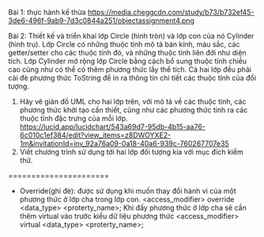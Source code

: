 Bài 1: thực hành kế thừa
https://media.cheggcdn.com/study/b73/b732ef45-3de6-496f-9ab9-7d3c0844a251/objectassignment4.png

Bài 2:
Thiết kế và triển khai lớp Circle (hình tròn) và lớp con của nó Cylinder (hình trụ). Lớp Circle có những thuộc tính mô tả bán kính, màu sắc, các getter/setter cho các thuộc tính đó, và những thuộc tính liên đới như diện tích. Lớp Cylinder mở rộng lớp Circle bằng cách bổ sung thuộc tính chiều cao cũng như có thể có thêm phương thức lấy thể tích.
Cả hai lớp đều phải cài đè phương thức ToString để in ra thông tin chi tiết các thuộc tính của đổi tượng.
1. Hãy vẽ giản đồ UML cho hai lớp trên, với mô tả về các thuộc tính, các phương thức khởi tạo cần thiết, cũng như các phương thức tính ra các thuộc tính đặc trưng của mỗi lớp.
https://lucid.app/lucidchart/543a69d7-95db-4b15-aa76-6c010c1ef384/edit?view_items=z8DWOYXE2-1m&invitationId=inv_92a76a09-0a18-40a6-939c-760267707e35
2. Viết chương trình sử dụng tới hai lớp đối tượng kia với mục đích kiểm thử.

======================

- Override(ghi đè): được sử dụng khi muốn thay đổi hành vi của một phương thức ở lớp cha trong lớp con.
<access_modifier> override <data_type> <proterty_name>;
Khi đấy phương thức ở lớp cha sẽ cần thêm virtual vào trước kiểu dữ liệu phương thức
<access_modifier> virtual <data_type> <proterty_name>;
